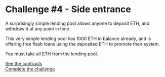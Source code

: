 # Challenge #4 - Side entrance
A surprisingly simple lending pool allows anyone to deposit ETH, and withdraw it at any point in time.

This very simple lending pool has 1000 ETH in balance already, and is offering free flash loans using the deposited ETH to promote their system.

You must take all ETH from the lending pool.

[See the contracts](https://github.com/namrapatel/damn-vulnerable-defi-foundry/tree/master/src/Contracts/side-entrance)
<br/>
[Complete the challenge](https://github.com/namrapatel/damn-vulnerable-defi-foundry/blob/master/test/Levels/side-entrance/SideEntrance.t.sol)
